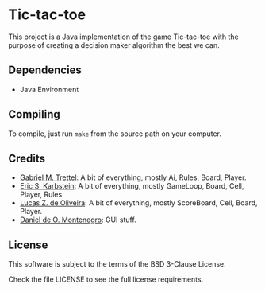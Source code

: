 # **Tic-tac-toe**

This project is a Java implementation of the game Tic-tac-toe with the purpose of creating a decision maker algorithm the best we can.

## **Dependencies**
 - Java Environment

## **Compiling**
To compile, just run ```make``` from the source path on your computer.

## **Credits**
 - [Gabriel M. Trettel](https://github.com/GabrielTrettel): A bit of everything, mostly Ai, Rules, Board, Player.
 - [Eric S. Karbstein](https://github.com/GrayJack): A bit of everything, mostly GameLoop, Board, Cell, Player, Rules.
 - [Lucas Z. de Oliveira](https://github.com/z4n0n1): A bit of everything, mostly ScoreBoard, Cell, Board, Player.
 - [Daniel de O. Montenegro](https://github.com/ddom): GUI stuff.

## **License**
This software is subject to the terms of the BSD 3-Clause License.

Check the file LICENSE to see the full license requirements.
